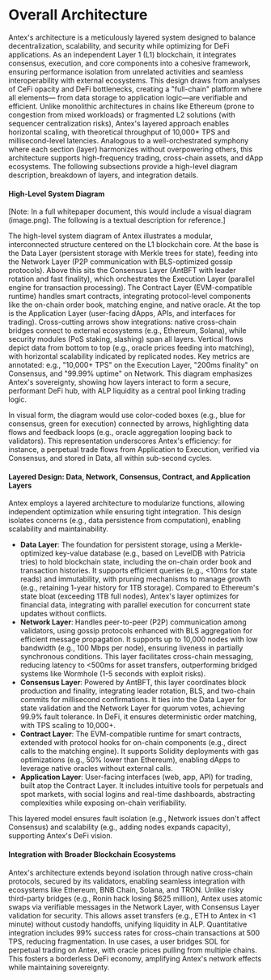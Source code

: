 # Overall Architecture

Antex's architecture is a meticulously layered system designed to balance decentralization, scalability, and security while optimizing for DeFi applications. As an independent Layer 1 (L1) blockchain, it integrates consensus, execution, and core components into a cohesive framework, ensuring performance isolation from unrelated activities and seamless interoperability with external ecosystems. This design draws from analyses of CeFi opacity and DeFi bottlenecks, creating a "full-chain" platform where all elements— from data storage to application logic—are verifiable and efficient. Unlike monolithic architectures in chains like Ethereum (prone to congestion from mixed workloads) or fragmented L2 solutions (with sequencer centralization risks), Antex's layered approach enables horizontal scaling, with theoretical throughput of 10,000+ TPS and millisecond-level latencies. Analogous to a well-orchestrated symphony where each section (layer) harmonizes without overpowering others, this architecture supports high-frequency trading, cross-chain assets, and dApp ecosystems. The following subsections provide a high-level diagram description, breakdown of layers, and integration details.

#### High-Level System Diagram

\[Note: In a full whitepaper document, this would include a visual diagram (image.png). The following is a textual description for reference.]

The high-level system diagram of Antex illustrates a modular, interconnected structure centered on the L1 blockchain core. At the base is the Data Layer (persistent storage with Merkle trees for state), feeding into the Network Layer (P2P communication with BLS-optimized gossip protocols). Above this sits the Consensus Layer (AntBFT with leader rotation and fast finality), which orchestrates the Execution Layer (parallel engine for transaction processing). The Contract Layer (EVM-compatible runtime) handles smart contracts, integrating protocol-level components like the on-chain order book, matching engine, and native oracle. At the top is the Application Layer (user-facing dApps, APIs, and interfaces for trading). Cross-cutting arrows show integrations: native cross-chain bridges connect to external ecosystems (e.g., Ethereum, Solana), while security modules (PoS staking, slashing) span all layers. Vertical flows depict data from bottom to top (e.g., oracle prices feeding into matching), with horizontal scalability indicated by replicated nodes. Key metrics are annotated: e.g., "10,000+ TPS" on the Execution Layer, "200ms finality" on Consensus, and "99.99% uptime" on Network. This diagram emphasizes Antex's sovereignty, showing how layers interact to form a secure, performant DeFi hub, with ALP liquidity as a central pool linking trading logic.

In visual form, the diagram would use color-coded boxes (e.g., blue for consensus, green for execution) connected by arrows, highlighting data flows and feedback loops (e.g., oracle aggregation looping back to validators). This representation underscores Antex's efficiency: for instance, a perpetual trade flows from Application to Execution, verified via Consensus, and stored in Data, all within sub-second cycles.

#### Layered Design: Data, Network, Consensus, Contract, and Application Layers

Antex employs a layered architecture to modularize functions, allowing independent optimization while ensuring tight integration. This design isolates concerns (e.g., data persistence from computation), enabling scalability and maintainability.

* **Data Layer**: The foundation for persistent storage, using a Merkle-optimized key-value database (e.g., based on LevelDB with Patricia tries) to hold blockchain state, including the on-chain order book and transaction histories. It supports efficient queries (e.g., <10ms for state reads) and immutability, with pruning mechanisms to manage growth (e.g., retaining 1-year history for 1TB storage). Compared to Ethereum's state bloat (exceeding 1TB full nodes), Antex's layer optimizes for financial data, integrating with parallel execution for concurrent state updates without conflicts.
* **Network Layer**: Handles peer-to-peer (P2P) communication among validators, using gossip protocols enhanced with BLS aggregation for efficient message propagation. It supports up to 10,000 nodes with low bandwidth (e.g., 100 Mbps per node), ensuring liveness in partially synchronous conditions. This layer facilitates cross-chain messaging, reducing latency to <500ms for asset transfers, outperforming bridged systems like Wormhole (1-5 seconds with exploit risks).
* **Consensus Layer**: Powered by AntBFT, this layer coordinates block production and finality, integrating leader rotation, BLS, and two-chain commits for millisecond confirmations. It ties into the Data Layer for state validation and the Network Layer for quorum votes, achieving 99.9% fault tolerance. In DeFi, it ensures deterministic order matching, with TPS scaling to 10,000+.
* **Contract Layer**: The EVM-compatible runtime for smart contracts, extended with protocol hooks for on-chain components (e.g., direct calls to the matching engine). It supports Solidity deployments with gas optimizations (e.g., 50% lower than Ethereum), enabling dApps to leverage native oracles without external calls.
* **Application Layer**: User-facing interfaces (web, app, API) for trading, built atop the Contract Layer. It includes intuitive tools for perpetuals and spot markets, with social logins and real-time dashboards, abstracting complexities while exposing on-chain verifiability.

This layered model ensures fault isolation (e.g., Network issues don't affect Consensus) and scalability (e.g., adding nodes expands capacity), supporting Antex's DeFi vision.

#### Integration with Broader Blockchain Ecosystems

Antex's architecture extends beyond isolation through native cross-chain protocols, secured by its validators, enabling seamless integration with ecosystems like Ethereum, BNB Chain, Solana, and TRON. Unlike risky third-party bridges (e.g., Ronin hack losing $625 million), Antex uses atomic swaps via verifiable messages in the Network Layer, with Consensus Layer validation for security. This allows asset transfers (e.g., ETH to Antex in <1 minute) without custody handoffs, unifying liquidity in ALP. Quantitative integration includes 99% success rates for cross-chain transactions at 500 TPS, reducing fragmentation. In use cases, a user bridges SOL for perpetual trading on Antex, with oracle prices pulling from multiple chains. This fosters a borderless DeFi economy, amplifying Antex's network effects while maintaining sovereignty.
